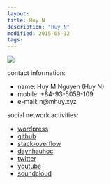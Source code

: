 ```yaml
---
layout:
title: Huy N
description: "Huy N"
modified: 2015-05-12
tags: 
---
```


<img src="https://i2.wp.com/davidng94.files.wordpress.com/2016/07/a.jpg?w=248">

<p>contact information:</p>
 <ul>
   <li>name: Huy M Nguyen (Huy N)</li>
   <li>mobile: +84-93-5059-109</li>
   <li>e-mail: n@mhuy.xyz</li>
 </ul>
<p>social network activities:</p>
 <ul>
  <li><a href="https://davidng94.wordpress.com" target="_blank">wordpress</a></li>
<li><a href="https://github.com/minhhuy150894" target="_blank">github</a></li>
<li><a href="http://stackoverflow.com/users/5512611/huy-n" target="_blank">stack-overflow</a></li>
<li><a href="http://daynhauhoc.com/users/david15894" target="_blank">daynhauhoc</a></li>
<li><a href="https://twitter.com/huyng94" target="_blank">twitter</a></li>
<li><a href="https://www.youtube.com/channel/UC_BcJL6407-pBo8Fiu3AHvQ" target="_blank">youtube</a></li>
<li><a href="https://soundcloud.com/david15894" target="_blank">soundcloud</a></li>
 </ul>
